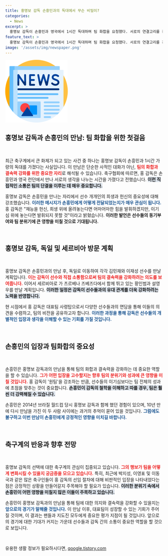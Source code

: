 ```yaml
---
title: 홍명보 감독 손흥민과의 독대에서 무슨 비밀이?
categories:
  - News
excerpt: >
  홍명보 감독이 손흥민과 영국에서 1시간 독대하며 팀 화합을 요청했다. 서로의 연결고리를 강화하고, 대표팀에 힘을 실어줄 확률은 과연? 손흥민의 결정이 축구팬들의 관심을 집중시키고 있다!
feature_text: >
  홍명보 감독이 손흥민과 영국에서 1시간 독대하며 팀 화합을 요청했다. 서로의 연결고리를 강화하고, 대표팀에 힘을 실어줄 확률은 과연? 손흥민의 결정이 축구팬들의 관심을 집중시키고 있다!
image: '/assets/img/newspaper.png'
---
```


<p><img src="/assets/img/newspaper.png" alt="kimp 속보" /></p>

<h2 data-ke-size="size26">홍명보 감독과 손흥민의 만남: 팀 화합을 위한 첫걸음</h2>

<p data-ke-size="size16">&nbsp;</p>

<p>최근 축구계에서 큰 화제가 되고 있는 사건 중 하나는 홍명보 감독이 손흥민과 1시간 가량의 독대를 가졌다는 사실입니다. 이 만남은 단순한 사적인 대화가 아닌, <b><span style="color: #ee2323;">팀의 화합과 결속력 강화를 위한 중요한 자리</span></b>로 해석될 수 있습니다. 축구협회에 따르면, 홍 감독은 손흥민과 영국 런던에서 만나 서로의 생각을 나누는 시간을 가졌다고 전했습니다. <b><span style="background-color: #21538527;">이런 직접적인 소통은 팀의 단결을 이루는 데 매우 중요합니다.</span></b> </p>

<p>홍명보 감독은 손흥민을 만나는 자리에서 선수 개개인의 희생과 헌신의 중요성에 대해 강조했습니다. <b><span style="color: #1a5490;">이러한 메시지가 손흥민에게 어떻게 전달되었는지가 매우 관심이 됩니다.</span></b> 홍 감독은 "재능을 헌신, 희생 위에 올려놓는다면 어마어마한 힘을 발휘하겠지만, 이기심 위에 놓는다면 발휘되지 못할 것"이라고 밝혔습니다. <b>이러한 발언은 선수들의 동기부여와 팀 분위기에 큰 영향을 미칠 것으로 기대됩니다.</b></p>

<p data-ke-size="size16">&nbsp;</p>

<h2 data-ke-size="size26">홍명보 감독, 독일 및 세르비아 방문 계획</h2>

<p data-ke-size="size16">&nbsp;</p>

<p>홍명보 감독은 손흥민과의 만남 후, 독일로 이동하여 각각 김민재와 이재성 선수를 만날 계획입니다. <b><span style="color: #ee2323;">이는 감독이 선수와 직접 소통함으로써 팀의 결속력을 강화하려는 의도를 보여줍니다.</span></b> 이어서 세르비아로 가 츠르베나 즈베즈다에서 함께 뛰고 있는 황인범과 설영우를 만날 계획입니다. <b><span style="background-color: #21538527;">이러한 일정은 감독이 선수들과의 유대 관계를 더욱 강화하려는 노력을 반영합니다.</span></b></p>

<p>현 시점에서 홍 감독은 대표팀 사령탑으로서 다양한 선수들과의 면담을 통해 이들의 의견을 수렴하고, 팀의 비전을 공유하고자 합니다. <b><span style="color: #1a5490;">이러한 과정을 통해 감독은 선수들의 개별적인 입장과 생각을 이해할 수 있는 기회를 가질 것입니다.</span></b></p>

<p data-ke-size="size16">&nbsp;</p>

<h2 data-ke-size="size26">손흥민의 입장과 팀화합의 중요성</h2>

<p data-ke-size="size16">&nbsp;</p>

<p>손흥민은 홍명보 감독과의 만남을 통해 팀의 화합과 결속력을 강화하는 데 중요한 역할을 할 수 있습니다. <b><span style="color: #ee2323;">그가 어떤 입장을 고수할지는 향후 팀의 분위기와 성과에 큰 영향을 미칠 것입니다.</span></b> 홍 감독이 '원팀'을 강조하는 만큼, 선수들의 이기심보다는 팀 전체의 성과에 초점을 맞추는 것이 중요합니다. <b><span style="background-color: #21538527;">손흥민이 감독의 철학을 이해하고 따를 경우, 팀은 훨씬 더 강력해질 수 있습니다.</span></b></p>

<p>손흥민은 2014년 브라질 월드컵 당시 홍명보 감독과 함께 했던 경험이 있으며, 10년 만에 다시 만남을 가진 이 두 사람 사이에는 과거의 추억이 묻어 있을 것입니다. <b><span style="color: #1a5490;">그럼에도 불구하고 이번 만남이 손흥민에게 긍정적인 영향을 미치길 바랍니다.</span></b> </p>

<p data-ke-size="size16">&nbsp;</p>

<h2 data-ke-size="size26">축구계의 반응과 향후 전망</h2>

<p data-ke-size="size16">&nbsp;</p>

<p>홍명보 감독의 선택에 대한 축구계의 관심이 집중되고 있습니다. <b><span style="color: #ee2323;">그의 행보가 팀을 어떻게 변화시킬 수 있을지 궁금증을 모으고 있습니다.</span></b> 특히, 최근에 박지성, 이영표 및 이동국과 같은 많은 축구인들이 홍 감독의 선임 절차에 대해 비판적인 입장을 나타내었다는 점은 긍정적인 상황을 만들어갈지 주목해야 할 필요가 있습니다. <b><span style="background-color: #21538527;">이러한 분위기 속에서 손흥민이 어떤 영향을 미칠지 많은 이들이 주목하고 있습니다.</span></b> </p>

<p>손흥민이 홍명보 감독과의 만남을 통해 팀에 대한 의지와 결속력을 강화할 수 있을지는 <b><span style="color: #1a5490;">앞으로의 경기가 말해줄 것입니다.</span></b> 이 만남 이후, 대표팀이 성장할 수 있는 기회가 주어질 것이며, 이 결과는 팬들과 지도진 모두에게 중요한 평가 지점이 될 것입니다. 앞으로의 경기에 대한 기대가 커지는 가운데 선수들과 감독 간의 소통이 중요한 역할을 할 것으로 보입니다. </p>

<p data-ke-size="size16">&nbsp;</p>
유용한 생활 정보가 필요하시다면, <a href="https://qoogle.tistory.com" rel="dofollow">qoogle.tistory.com</a>



